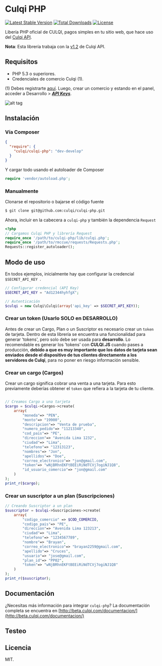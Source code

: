 
# Culqi PHP

[![Latest Stable Version](https://poser.pugx.org/culqi/culqi-php/v/stable)](https://packagist.org/packages/culqi/culqi-php)
[![Total Downloads](https://poser.pugx.org/culqi/culqi-php/downloads)](https://packagist.org/packages/culqi/culqi-php)
[![License](https://poser.pugx.org/culqi/culqi-php/license)](https://packagist.org/packages/culqi/culqi-php)

Libería PHP oficial de CULQI, pagos simples en tu sitio web, que hace uso del [Culqi API](http://culqi.api-docs.io/).

**Nota**: Esta librería trabaja con la [v1.2](https://culqi.api-docs.io/v1.2) de Culqi API.


## Requisitos

* PHP 5.3 o superiores.
* Credenciales de comercio Culqi (1).

(1) Debes registrarte [aquí](https://integ-panel.culqi.com/#/registro). Luego, crear un comercio y estando en el panel, acceder a Desarrollo > [***API Keys***](https://integ-panel.culqi.com/#/panel/comercio/desarrollo/llaves).

![alt tag](http://i.imgur.com/NhE6mS9.png)

## Instalación

### Vía Composer
```json
{
  "require": {
    "culqi/culqi-php": "dev-develop"
  }
}
```

Y cargar todo usando el autoloader de Composer

```php
require 'vendor/autoload.php';
```

### Manualmente

Clonarse el repositorio o bajarse el código fuente

```bash
$ git clone git@github.com:culqi/culqi-php.git
```

Ahora, incluir en la cabecera a `culqi-php` y también la dependencia `Request`

```php
<?php
// Cargamos Culqi PHP y librería Request
require_once '/path/to/culqi-php/lib/culqi.php';
require_once '/path/to/rmccue/requests/Requests.php';
Requests::register_autoloader();
```

## Modo de uso

En todos ejemplos, inicialmente hay que configurar la credencial `$SECRET_API_KEY `.

```php
// Configurar credencial (API Key)
$SECRET_API_KEY = "Ad12344hyhfgX";

// Autenticación
$culqi = new Culqi\Culqi(array('api_key' => $SECRET_API_KEY));

```

### Crear un token (Usarlo SOLO en DESARROLLO)
Antes de crear un Cargo, Plan o un Suscriptor es necesario crear un `token` de tarjeta. Dentro de esta librería se encuentra una funcionalidad para generar 'tokens', pero solo
debe ser usada para **desarrollo**. Lo recomendable es generar los 'tokens' con **CULQI.JS** cuando pases a producción, **debido a que es muy importante que los datos de tarjeta sean enviados desde el dispositivo de tus clientes directamente a los servidores de Culqi**, para no poner en riesgo información sensible.


### Crear un cargo (Cargos)
Crear un cargo significa cobrar una venta a una tarjeta. Para esto previamente
deberías obtener el  `token` que refiera a la tarjeta de tu cliente.


```php

// Creamos Cargo a una tarjeta
$cargo = $culqi->Cargos->create(
    array(
        "moneda"=> "PEN",
        "monto"=> "19900",    
        "descripcion"=> "Venta de prueba",
        "numero_pedido"=> "11213340",
        "cod_pais"=> "PE",
        "direccion"=> "Avenida Lima 1232",
        "ciudad"=> "Lima",
        "telefono"=> "12313123",
        "nombres"=> "Jon",
        "apellidos"=> "Doe",
        "correo_electronico"=> "jon@gmail.com",
        "token"=> "wNjBRhnEKFtBEEiRiNdTCVj7ogiNJ1Q8",
        "id_usuario_comercio"=> "jon@gmail.com"
    )
);
print_r($cargo);

```

### Crear un suscriptor a un plan (Suscripciones)
```php
// Creando Suscriptor a un plan
$suscriptor = $culqi->Suscripciones->create(
    array(
        "codigo_comercio" => $COD_COMERCIO,
        "codigo_pais"=> "PE",
        "direccion"=> "Avenida Lima 123213",
        "ciudad"=> "Lima",
        "telefono"=> "1234567789",
        "nombre"=> "Brayan",
        "correo_electronico"=> "brayan2259@gmail.com",
        "apellido"=> "Cruces",
        "usuario"=> "jose@gmail.com",
        "plan_id"=> "PP02",
        "token"=> "wNjBRhnEKFtBEEiRiNdTCVj7ogiNJ1Q8"
    )
);
print_r($suscriptor);
```

## Documentación
¿Necesitas más información para integrar `culqi-php`? La documentación completa se encuentra en [http://beta.culqi.com/documentacion/](http://beta.culqi.com/documentacion/)



## Testeo

## Licencia

MIT.
